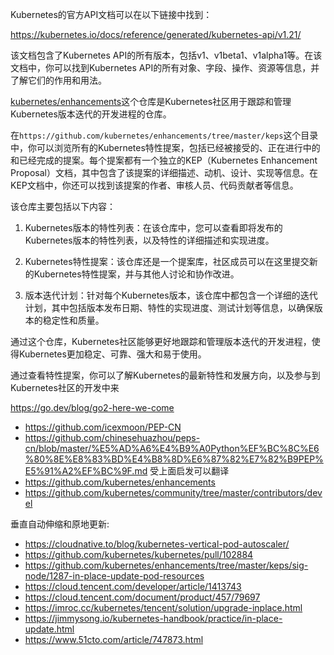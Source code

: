 Kubernetes的官方API文档可以在以下链接中找到：

https://kubernetes.io/docs/reference/generated/kubernetes-api/v1.21/

该文档包含了Kubernetes API的所有版本，包括v1、v1beta1、v1alpha1等。在该文档中，你可以找到Kubernetes API的所有对象、字段、操作、资源等信息，并了解它们的作用和用法。


[kubernetes/enhancements](https://github.com/kubernetes/enhancements)这个仓库是Kubernetes社区用于跟踪和管理Kubernetes版本迭代的开发进程的仓库。

在`https://github.com/kubernetes/enhancements/tree/master/keps`这个目录中，你可以浏览所有的Kubernetes特性提案，包括已经被接受的、正在进行中的和已经完成的提案。每个提案都有一个独立的KEP（Kubernetes Enhancement Proposal）文档，其中包含了该提案的详细描述、动机、设计、实现等信息。在KEP文档中，你还可以找到该提案的作者、审核人员、代码贡献者等信息。

该仓库主要包括以下内容：

1. Kubernetes版本的特性列表：在该仓库中，您可以查看即将发布的Kubernetes版本的特性列表，以及特性的详细描述和实现进度。

2. Kubernetes特性提案：该仓库还是一个提案库，社区成员可以在这里提交新的Kubernetes特性提案，并与其他人讨论和协作改进。

3. 版本迭代计划：针对每个Kubernetes版本，该仓库中都包含一个详细的迭代计划，其中包括版本发布日期、特性的实现进度、测试计划等信息，以确保版本的稳定性和质量。

通过这个仓库，Kubernetes社区能够更好地跟踪和管理版本迭代的开发进程，使得Kubernetes更加稳定、可靠、强大和易于使用。


通过查看特性提案，你可以了解Kubernetes的最新特性和发展方向，以及参与到Kubernetes社区的开发中来




https://go.dev/blog/go2-here-we-come


  - https://github.com/icexmoon/PEP-CN
  - https://github.com/chinesehuazhou/peps-cn/blob/master/%E5%AD%A6%E4%B9%A0Python%EF%BC%8C%E6%80%8E%E8%83%BD%E4%B8%8D%E6%87%82%E7%82%B9PEP%E5%91%A2%EF%BC%9F.md
  受上面启发可以翻译 
  - https://github.com/kubernetes/enhancements  
  - https://github.com/kubernetes/community/tree/master/contributors/devel

垂直自动伸缩和原地更新: 
- https://cloudnative.to/blog/kubernetes-vertical-pod-autoscaler/  
- https://github.com/kubernetes/kubernetes/pull/102884
- https://github.com/kubernetes/enhancements/tree/master/keps/sig-node/1287-in-place-update-pod-resources
- https://cloud.tencent.com/developer/article/1413743
- https://cloud.tencent.com/document/product/457/79697
- https://imroc.cc/kubernetes/tencent/solution/upgrade-inplace.html
- https://jimmysong.io/kubernetes-handbook/practice/in-place-update.html
- https://www.51cto.com/article/747873.html